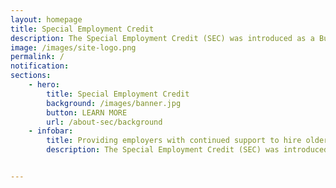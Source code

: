 ```yaml
---
layout: homepage
title: Special Employment Credit
description: The Special Employment Credit (SEC) was introduced as a Budget Initiative in 2011 to support employers, and to raise the employability of older Singaporeans.
image: /images/site-logo.png
permalink: /
notification: 
sections:
    - hero:
        title: Special Employment Credit
        background: /images/banner.jpg
        button: LEARN MORE
        url: /about-sec/background
    - infobar:
        title: Providing employers with continued support to hire older Singaporean workers.
        description: The Special Employment Credit (SEC) was introduced as a Budget Initiative in 2011 to support employers, and to raise the employability of older Singaporeans. It was enhanced in 2012 to provide employers with continued support to hire older Singaporean workers and Persons with Disabilities (PWDs). At Budget 2016, the SEC was extended for three years (viz. 2017 to 2019) to provide wage offsets to employers hiring Singaporean workers aged 55 and above, and earning up to $4,000. The Minister for Finance announced a further one-year extension of SEC to end-2020 at Budget 2019.


---
```

